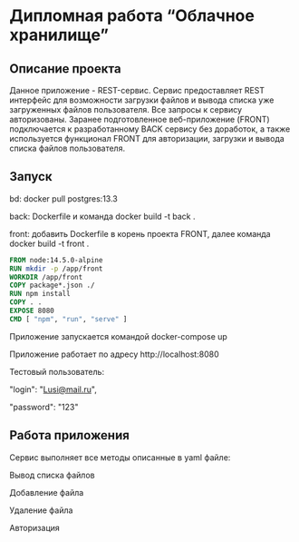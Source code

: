 # Дипломная работа “Облачное хранилище”

## Описание проекта

Данное приложение - REST-сервис. Сервис предоставляет REST интерфейс для возможности загрузки файлов и вывода списка уже загруженных файлов пользователя. Все запросы к сервису авторизованы. Заранее подготовленное веб-приложение (FRONT) подключается к разработанному BACK сервису без доработок, а также используется функционал FRONT для авторизации, загрузки и вывода списка файлов пользователя.

## Запуск

bd: docker pull postgres:13.3

back: Dockerfile и команда docker build -t back .

front: добавить Dockerfile в корень проекта FRONT, далее команда docker build -t front .

```Dockerfile
FROM node:14.5.0-alpine
RUN mkdir -p /app/front
WORKDIR /app/front
COPY package*.json ./
RUN npm install
COPY . .
EXPOSE 8080
CMD [ "npm", "run", "serve" ]
```
Приложение запускается командой docker-compose up

Приложение работает по адресу http://localhost:8080

Тестовый пользователь:

"login": "Lusi@mail.ru",

"password": "123"

## Работа приложения

Сервис выполняет все методы описанные в yaml файле:

Вывод списка файлов

Добавление файла

Удаление файла

Авторизация
